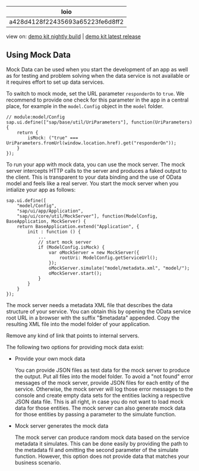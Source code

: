<!-- loioa428d4128f22435693a65223fe6d8ff2 -->

| loio |
| -----|
| a428d4128f22435693a65223fe6d8ff2 |

<div id="loio">

view on: [demo kit nightly build](https://openui5nightly.hana.ondemand.com/#/topic/a428d4128f22435693a65223fe6d8ff2) | [demo kit latest release](https://openui5.hana.ondemand.com/#/topic/a428d4128f22435693a65223fe6d8ff2)</div>

## Using Mock Data

Mock Data can be used when you start the development of an app as well as for testing and problem solving when the data service is not available or it requires effort to set up data services.

To switch to mock mode, set the URL parameter `responderOn` to `true`. We recommend to provide one check for this parameter in the app in a central place, for example in the `model.Config` object in the `model` folder.

```
// module:model/Config
sap.ui.define(["sap/base/util/UriParameters"], function(UriParameters) {
    return {
        isMock: ("true" === UriParameters.fromUrl(window.location.href).get("responderOn"));
    }
});
```

To run your app with mock data, you can use the mock server. The mock server intercepts HTTP calls to the server and produces a faked output to the client. This is transparent to your data binding and the use of OData model and feels like a real server. You start the mock server when you intialize your app as follows:

```
sap.ui.define([
    "model/Config",
    "sap/ui/app/Application",
    "sap/ui/core/util/MockServer"], function(ModelConfig, BaseApplication, MockServer) {
    return BaseApplication.extend("Application", {
        init : function () {
            ...
            // start mock server
            if (ModelConfig.isMock) {
                var oMockServer = new MockServer({
                    rootUri: ModelConfig.getServiceUrl();
                });
                oMockServer.simulate("model/metadata.xml", "model/");
                oMockServer.start();
            }
        }
    }
});
```

The mock server needs a metadata XML file that describes the data structure of your service. You can obtain this by opening the OData service root URL in a browser with the suffix "$metadata" appended. Copy the resulting XML file into the model folder of your application.

Remove any kind of link that points to internal servers.

The following two options for providing mock data exist:

-   Provide your own mock data

    You can provide JSON files as test data for the mock server to produce the output. Put all files into the model folder. To avoid a "not found" error messages of the mock server, provide JSON files for each entity of the service. Otherwise, the mock server will log those error messages to the console and create empty data sets for the entities lacking a respective JSON data file. This is all right, in case you do not want to load mock data for those entities. The mock server can also generate mock data for those entities by passing a parameter to the simulate function.

-   Mock server generates the mock data

    The mock server can produce random mock data based on the service metadata it simulates. This can be done easily by providing the path to the metadata fil and omitting the second parameter of the simulate function. However, this option does not provide data that matches your business scenario.


